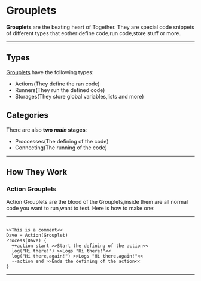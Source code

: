 # Grouplets
**Grouplets** are the beating heart of Together. They are special code snippets of different types that eother define code,run code,store stuff or more.
******
## Types
<ins>Grouplets</ins> have the following types:
* Actions(They define the ran code)
* Runners(They run the defined code)
* Storages(They store global variables,lists and more)
## Categories
There are also **two _main_ stages**:
* Proccesses(The defining of the code)
* Connecting(The running of the code)
******
## How They Work


### Action Grouplets
Action Grouplets are the blood of the Grouplets,inside them are all normal code you want to run,want to test.
Here is how to make one:
******
```

>>This is a comment<<
Dave = Action(Grouplet)
Process(Dave) {
  ++action start >>Start the defining of the action<<
  log("Hi there!") >>Logs "Hi there!"<<
  log("Hi there,again!") >>Logs "Hi there,again!"<<
  --action end >>Ends the defining of the action<<
}

```
******


